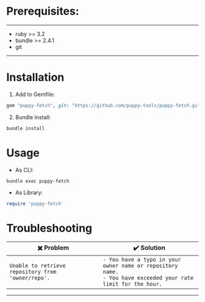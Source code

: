 # Prerequisites:

---

- ruby >= 3.2
- bundle >= 2.4.1
- git

---

# Installation

1. Add to Gemfile:
```rb
gem "puppy-fetch", git: "https://github.com/puppy-tools/puppy-fetch.git"
```

2. Bundle Install:
```sh
bundle install
```

# Usage

- As CLI:
```
bundle exec puppy-fetch 
```

- As Library:
```rb
require 'puppy-fetch'
```

# Troubleshooting

| ✖️ Problem                                          | ✔️ Solution                                                                                                       |
|-----------------------------------------------------|-------------------------------------------------------------------------------------------------------------------|
|  `Unable to retrieve repository from 'owner/repo'.` | `- You have a typo in your owner name or repository name.`<br>`- You have exceeded your rate limit for the hour.` |  

---
